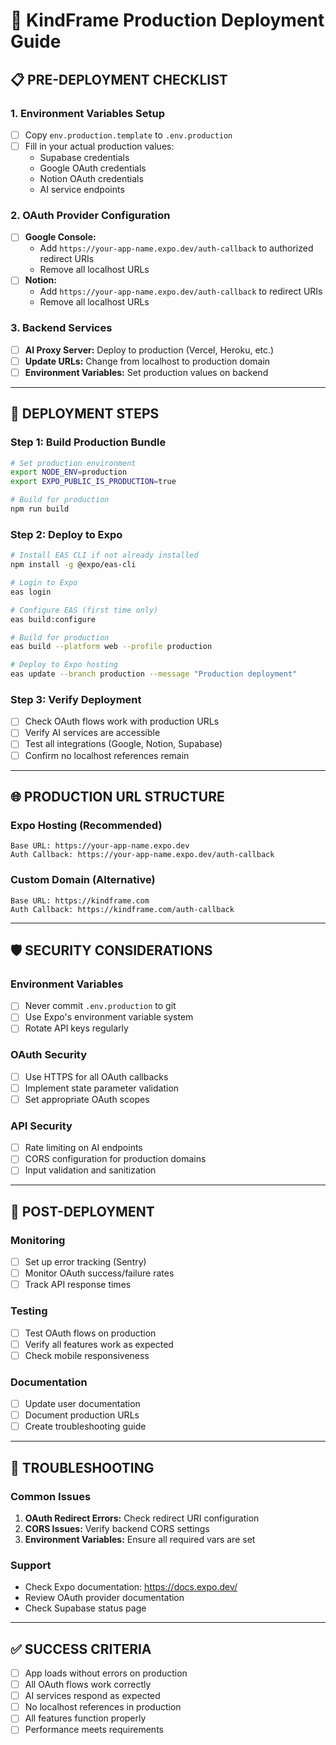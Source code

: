 # 🚀 KindFrame Production Deployment Guide

## 📋 **PRE-DEPLOYMENT CHECKLIST**

### **1. Environment Variables Setup**
- [ ] Copy `env.production.template` to `.env.production`
- [ ] Fill in your actual production values:
  - Supabase credentials
  - Google OAuth credentials
  - Notion OAuth credentials
  - AI service endpoints

### **2. OAuth Provider Configuration**
- [ ] **Google Console:**
  - Add `https://your-app-name.expo.dev/auth-callback` to authorized redirect URIs
  - Remove all localhost URLs
- [ ] **Notion:**
  - Add `https://your-app-name.expo.dev/auth-callback` to redirect URIs
  - Remove all localhost URLs

### **3. Backend Services**
- [ ] **AI Proxy Server:** Deploy to production (Vercel, Heroku, etc.)
- [ ] **Update URLs:** Change from localhost to production domain
- [ ] **Environment Variables:** Set production values on backend

---

## 🔧 **DEPLOYMENT STEPS**

### **Step 1: Build Production Bundle**
```bash
# Set production environment
export NODE_ENV=production
export EXPO_PUBLIC_IS_PRODUCTION=true

# Build for production
npm run build
```

### **Step 2: Deploy to Expo**
```bash
# Install EAS CLI if not already installed
npm install -g @expo/eas-cli

# Login to Expo
eas login

# Configure EAS (first time only)
eas build:configure

# Build for production
eas build --platform web --profile production

# Deploy to Expo hosting
eas update --branch production --message "Production deployment"
```

### **Step 3: Verify Deployment**
- [ ] Check OAuth flows work with production URLs
- [ ] Verify AI services are accessible
- [ ] Test all integrations (Google, Notion, Supabase)
- [ ] Confirm no localhost references remain

---

## 🌐 **PRODUCTION URL STRUCTURE**

### **Expo Hosting (Recommended)**
```
Base URL: https://your-app-name.expo.dev
Auth Callback: https://your-app-name.expo.dev/auth-callback
```

### **Custom Domain (Alternative)**
```
Base URL: https://kindframe.com
Auth Callback: https://kindframe.com/auth-callback
```

---

## 🛡️ **SECURITY CONSIDERATIONS**

### **Environment Variables**
- [ ] Never commit `.env.production` to git
- [ ] Use Expo's environment variable system
- [ ] Rotate API keys regularly

### **OAuth Security**
- [ ] Use HTTPS for all OAuth callbacks
- [ ] Implement state parameter validation
- [ ] Set appropriate OAuth scopes

### **API Security**
- [ ] Rate limiting on AI endpoints
- [ ] CORS configuration for production domains
- [ ] Input validation and sanitization

---

## 📱 **POST-DEPLOYMENT**

### **Monitoring**
- [ ] Set up error tracking (Sentry)
- [ ] Monitor OAuth success/failure rates
- [ ] Track API response times

### **Testing**
- [ ] Test OAuth flows on production
- [ ] Verify all features work as expected
- [ ] Check mobile responsiveness

### **Documentation**
- [ ] Update user documentation
- [ ] Document production URLs
- [ ] Create troubleshooting guide

---

## 🚨 **TROUBLESHOOTING**

### **Common Issues**
1. **OAuth Redirect Errors:** Check redirect URI configuration
2. **CORS Issues:** Verify backend CORS settings
3. **Environment Variables:** Ensure all required vars are set

### **Support**
- Check Expo documentation: https://docs.expo.dev/
- Review OAuth provider documentation
- Check Supabase status page

---

## ✅ **SUCCESS CRITERIA**

- [ ] App loads without errors on production
- [ ] All OAuth flows work correctly
- [ ] AI services respond as expected
- [ ] No localhost references in production
- [ ] All features function properly
- [ ] Performance meets requirements
